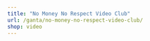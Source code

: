 ```yaml
---
title: "No Money No Respect Video Club"
url: /ganta/no-money-no-respect-video-club/
shop: video
---
```

